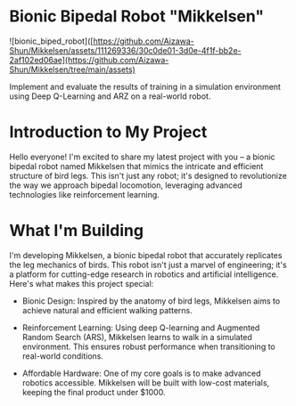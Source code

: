 # Bionic Bipedal Robot "Mikkelsen"

![bionic_biped_robot]([https://github.com/Aizawa-Shun/Mikkelsen/assets/111269336/30c0de01-3d0e-4f1f-bb2e-2af102ed06ae](https://github.com/Aizawa-Shun/Mikkelsen/tree/main/assets)

Implement and evaluate the results of training in a simulation environment using Deep Q-Learning and ARZ on a real-world robot.

# Introduction to My Project

Hello everyone! I'm excited to share my latest project with you – a bionic bipedal robot named Mikkelsen that mimics the intricate and efficient structure of bird legs. This isn't just any robot; it's designed to revolutionize the way we approach bipedal locomotion, leveraging advanced technologies like reinforcement learning.

# What I'm Building

I'm developing Mikkelsen, a bionic bipedal robot that accurately replicates the leg mechanics of birds. This robot isn't just a marvel of engineering; it's a platform for cutting-edge research in robotics and artificial intelligence. Here's what makes this project special:

- Bionic Design: Inspired by the anatomy of bird legs, Mikkelsen aims to achieve natural and efficient walking patterns.

- Reinforcement Learning: Using deep Q-learning and Augmented Random Search (ARS), Mikkelsen learns to walk in a simulated environment. This ensures robust performance when transitioning to real-world conditions.

- Affordable Hardware: One of my core goals is to make advanced robotics accessible. Mikkelsen will be built with low-cost materials, keeping the final product under $1000.
